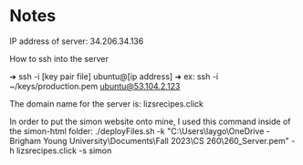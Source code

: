 # Notes

IP address of server: 34.206.34.136

How to ssh into the server

  ➜  ssh -i [key pair file] ubuntu@[ip address]
  ➜  ex: ssh -i ~/keys/production.pem ubuntu@53.104.2.123

The domain name for the server is: lizsrecipes.click

In order to put the simon website onto mine, I used this command inside of the simon-html folder:
./deployFiles.sh -k "C:\Users\laygo\OneDrive - Brigham Young University\Documents\Fall 2023\CS 260\260_Server.pem" -h lizsrecipes.click -s simon
